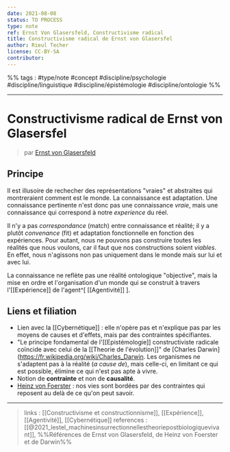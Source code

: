 ```yaml
---
date: 2021-08-08
status: TO PROCESS
type: note
ref: Ernst Von Glasersfeld, Constructivisme radical
title: Constructivisme radical de Ernst von Glasersfel
author: Rieul Techer
license: CC-BY-SA
contributor:
---
```


%% tags :   #type/note #concept  #discipline/psychologie #discipline/linguistique #discipline/épistémologie #discipline/ontologie %% 

---
Constructivisme radical de Ernst von Glasersfel
===
> par [Ernst von Glasersfeld](https://fr.wikipedia.org/wiki/Ernst_von_Glasersfeld)

## Principe
Il est illusoire de rechecher des représentations "vraies" et abstraites qui montreraient comment est le monde. La connaissance est adaptation. Une connaissance pertinente n'est donc pas une connaissance *vraie*, mais une connaissance qui correspond à notre *experience* du réel. 

Il n'y a pas *correspondance* (match) entre connaissance et réalité; il y a plutôt *convenance* (fit) et adaptation fonctionnelle en fonction des expériences. Pour autant, nous ne pouvons pas construire toutes les réalités que nous voulons, car il faut que nos constructions soient *viables*. En effet, nous n'agissons non pas uniquement dans le monde mais sur lui et avec lui. 

La connaissance ne reflète pas une réalité ontologique "objective", mais la mise en ordre et l'organisation d'un monde qui se construit à travers l'[[Expérience]] de l'agent^[ [[Agentivité]] ].

## Liens et filiation
- Lien avec la [[Cybernétique]] : elle n'opère pas et n'explique pas par les moyens de causes et d'effets, mais par des contraintes spécifiantes. 
- "Le principe fondamental de l'[[Epistémologie]] constructiviste radicale coïncide avec celui de la [[Theorie de l'évolution]]" de [Charles Darwin](https://fr.wikipedia.org/wiki/Charles_Darwin. Les organismes ne s'adaptent pas à la réalité (*a cause de*), mais celle-ci, en limitant ce qui est possible, élimine ce qui n'est pas apte à vivre. 
- Notion de **contrainte** et non de **causalité**.  
- [Heinz von Foerster](https://fr.wikipedia.org/wiki/Heinz_von_Foerster) : nos vies sont bordées par des contraintes qui reposent au delà de ce qu'on peut savoir. 

---
> links : [[Constructivisme et constructionnisme]], [[Expérience]], [[Agentivité]], [[Cybernétique]]
> references : [[@2021_lestel_machinesinsurrectionnellestheoriepostbiologiquevivant]], %%Références de Ernst von Glasersfeld, de Heinz von Foerster et de Darwin%%